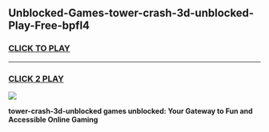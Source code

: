 
## Unblocked-Games-tower-crash-3d-unblocked-Play-Free-bpfl4
<h3>
<a href="https://premium76.site?title=tower-crash-3d-unblocked&ref=18A1">CLICK TO PLAY</a></h3>
<hr>

<h3>
<a href="https://premium76.site?title=tower-crash-3d-unblocked&ref=18A1">CLICK 2 PLAY</a>
  
</h3>

<a href="https://premium76.site?title=tower-crash-3d-unblocked&ref=18A1"><img src="https://clearcache.store/games.png"></a>


**tower-crash-3d-unblocked games unblocked: Your Gateway to Fun and Accessible Online Gaming**
